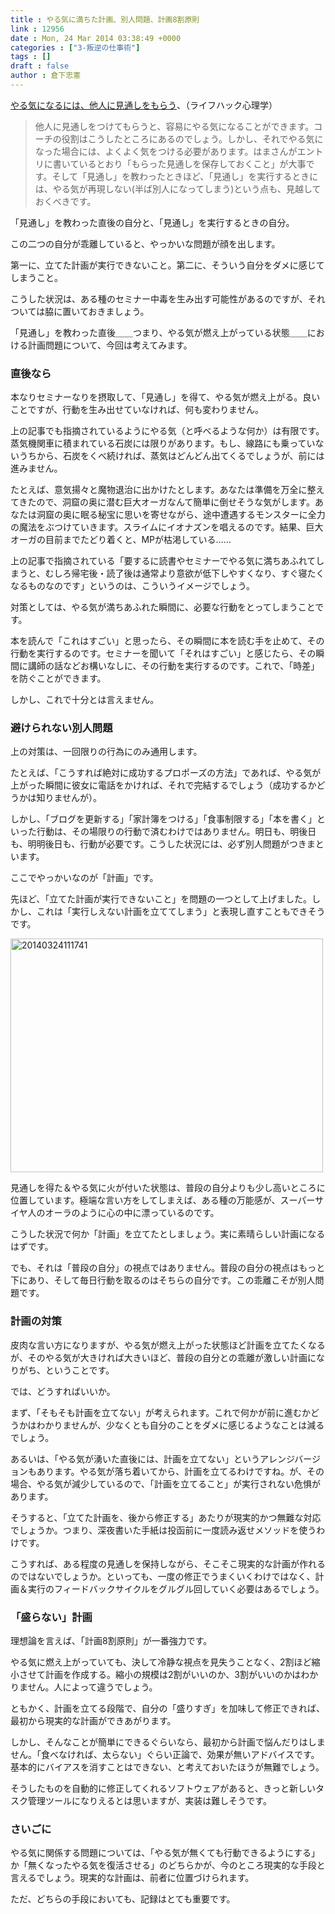 ```yaml
---
title : やる気に満ちた計画、別人問題、計画8割原則
link : 12956
date : Mon, 24 Mar 2014 03:38:49 +0000
categories : ["3-叛逆の仕事術"]
tags : []
draft : false
author : 倉下忠憲
---
```


<a href="http://mindhack.sakura.ne.jp/archives/1513" target="_blank">やる気になるには、他人に見通しをもらう</a>、（ライフハック心理学）

<blockquote>
他人に見通しをつけてもらうと、容易にやる気になることができます。コーチの役割はこうしたところにあるのでしょう。しかし、それでやる気になった場合には、よくよく気をつける必要があります。はまさんがエントリに書いているとおり「もらった見通しを保存しておくこと」が大事です。そして「見通し」を教わったときほど、「見通し」を実行するときには、やる気が再現しない(半ば別人になってしまう)という点も、見越しておくべきです。
</blockquote>

「見通し」を教わった直後の自分と、「見通し」を実行するときの自分。

この二つの自分が乖離していると、やっかいな問題が顔を出します。

第一に、立てた計画が実行できないこと。第二に、そういう自分をダメに感じてしまうこと。

こうした状況は、ある種のセミナー中毒を生み出す可能性があるのですが、それついては脇に置いておきましょう。

「見通し」を教わった直後＿＿つまり、やる気が燃え上がっている状態＿＿における計画問題について、今回は考えてみます。

<H3>直後なら</H3>

本なりセミナーなりを摂取して、「見通し」を得て、やる気が燃え上がる。良いことですが、行動を生み出せていなければ、何も変わりません。

上の記事でも指摘されているようにやる気（と呼べるような何か）は有限です。蒸気機関車に積まれている石炭には限りがあります。もし、線路にも乗っていないうちから、石炭をくべ続ければ、蒸気はどんどん出てくるでしょうが、前には進みません。

たとえば、意気揚々と魔物退治に出かけたとします。あなたは準備を万全に整えてきたので、洞窟の奥に潜む巨大オーガなんて簡単に倒せそうな気がします。あなたは洞窟の奥に眠る秘宝に思いを寄せながら、途中遭遇するモンスターに全力の魔法をぶつけていきます。スライムにイオナズンを唱えるのです。結果、巨大オーガの目前までたどり着くと、MPが枯渇している……

上の記事で指摘されている「要するに読書やセミナーでやる気に満ちあふれてしまうと、むしろ帰宅後・読了後は通常より意欲が低下しやすくなり、すぐ寝たくなるものなのです」というのは、こういうイメージでしょう。

対策としては、やる気が満ちあふれた瞬間に、必要な行動をとってしまうことです。

本を読んで「これはすごい」と思ったら、その瞬間に本を読む手を止めて、その行動を実行するのです。セミナーを聞いて「それはすごい」と感じたら、その瞬間に講師の話などお構いなしに、その行動を実行するのです。これで、「時差」を防ぐことができます。

しかし、これで十分とは言えません。

<H3>避けられない別人問題</H3>

上の対策は、一回限りの行為にのみ通用します。

たとえば、「こうすれば絶対に成功するプロポーズの方法」であれば、やる気が上がった瞬間に彼女に電話をかければ、それで完結するでしょう（成功するかどうかは知りませんが）。

しかし、「ブログを更新する」「家計簿をつける」「食事制限する」「本を書く」といった行動は、その場限りの行動で済むわけではありません。明日も、明後日も、明明後日も、行動が必要です。こうした状況には、必ず別人問題がつきまといます。

ここでやっかいなのが「計画」です。

先ほど、「立てた計画が実行できないこと」を問題の一つとして上げました。しかし、これは「実行しえない計画を立ててしまう」と表現し直すこともできそうです。

<a href="https://rashita.net/blog/wp-content/uploads/2014/03/20140324111741.jpg"><img src="https://rashita.net/blog/wp-content/uploads/2014/03/20140324111741.jpg" alt="20140324111741" width="500" height="374" class="alignnone size-full wp-image-12957" /></a>


見通しを得た＆やる気に火が付いた状態は、普段の自分よりも少し高いところに位置しています。極端な言い方をしてしまえば、ある種の万能感が、スーパーサイヤ人のオーラのように心の中に漂っているのです。

こうした状況で何か「計画」を立てたとしましょう。実に素晴らしい計画になるはずです。

でも、それは「普段の自分」の視点ではありません。普段の自分の視点はもっと下にあり、そして毎日行動を取るのはそちらの自分です。この乖離こそが別人問題です。

<H3>計画の対策</H3>

皮肉な言い方になりますが、やる気が燃え上がった状態ほど計画を立てたくなるが、そのやる気が大きければ大きいほど、普段の自分との乖離が激しい計画になりがち、ということです。

では、どうすればいいか。

まず、「そもそも計画を立てない」が考えられます。これで何かが前に進むかどうかはわかりませんが、少なくとも自分のことをダメに感じるようなことは減るでしょう。

あるいは、「やる気が湧いた直後には、計画を立てない」というアレンジバージョンもあります。やる気が落ち着いてから、計画を立てるわけですね。が、その場合、やる気が減少しているので、「計画を立てること」が実行されない危惧があります。

そうすると、「立てた計画を、後から修正する」あたりが現実的かつ無難な対応でしょうか。つまり、深夜書いた手紙は投函前に一度読み返せメソッドを使うわけです。

こうすれば、ある程度の見通しを保持しながら、そこそこ現実的な計画が作れるのではないでしょうか。といっても、一度の修正でうまくいくわけではなく、計画＆実行のフィードバックサイクルをグルグル回していく必要はあるでしょう。

<H3>「盛らない」計画</H3>

理想論を言えば、「計画8割原則」が一番強力です。

やる気に燃え上がっていても、決して冷静な視点を見失うことなく、2割ほど縮小させて計画を作成する。縮小の規模は2割がいいのか、3割がいいのかはわかりません。人によって違うでしょう。

ともかく、計画を立てる段階で、自分の「盛りすぎ」を加味して修正できれば、最初から現実的な計画ができあがります。

しかし、そんなことが簡単にできるぐらいなら、最初から計画で悩んだりはしません。「食べなければ、太らない」ぐらい正論で、効果が無いアドバイスです。基本的にバイアスを消すことはできない、と考えておいたほうが無難でしょう。

そうしたものを自動的に修正してくれるソフトウェアがあると、きっと新しいタスク管理ツールになりえるとは思いますが、実装は難しそうです。

<H3>さいごに</H3>

やる気に関係する問題については、「やる気が無くても行動できるようにする」か「無くなったやる気を復活させる」のどちらかが、今のところ現実的な手段と言えるでしょう。現実的な計画は、前者に位置づけられます。

ただ、どちらの手段においても、記録はとても重要です。